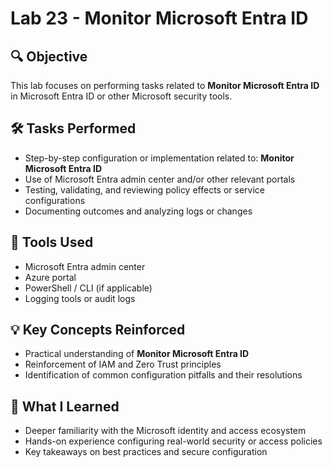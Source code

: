 # Lab 23 - Monitor Microsoft Entra ID

## 🔍 Objective
This lab focuses on performing tasks related to **Monitor Microsoft Entra ID** in Microsoft Entra ID or other Microsoft security tools.

## 🛠️ Tasks Performed
- Step-by-step configuration or implementation related to: **Monitor Microsoft Entra ID**
- Use of Microsoft Entra admin center and/or other relevant portals
- Testing, validating, and reviewing policy effects or service configurations
- Documenting outcomes and analyzing logs or changes

## 🧪 Tools Used
- Microsoft Entra admin center
- Azure portal
- PowerShell / CLI (if applicable)
- Logging tools or audit logs

## 💡 Key Concepts Reinforced
- Practical understanding of **Monitor Microsoft Entra ID**
- Reinforcement of IAM and Zero Trust principles
- Identification of common configuration pitfalls and their resolutions

## 🧠 What I Learned
- Deeper familiarity with the Microsoft identity and access ecosystem
- Hands-on experience configuring real-world security or access policies
- Key takeaways on best practices and secure configuration

